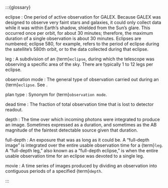 :::{glossary}

eclipse
: One period of active observation for GALEX.  Because GALEX was
  designed to observe very faint stars and galaxies, it could only
  collect data while it was within Earth’s shadow, shielded from the
  Sun’s glare.  This occurred once per orbit, for about 30 minutes;
  therefore, the maximum duration of a single observation is about 30
  minutes.  Eclipses are numbered; eclipse 580, for example, refers to
  the period of eclipse during the satellite’s 580th orbit, or to the
  data collected during that eclipse.

leg
: A subdivision of an {term}`eclipse`, during which the telescope was
  observing a specific area of the sky.  There are typically 1 to 12
  legs per eclipse.

observation mode
: The general type of observation carried out during an
  {term}`eclipse`.  See [](galex_observation_modes.md).

plan type
: Synonym for {term}`observation mode`.

dead time
: The fraction of total observation time that is lost to detector readout.

depth
: The time over which incoming photons were integrated to produce an
  image.  Sometimes expressed as a duration, and sometimes as the AB
  magnitude of the faintest detectable source given that duration.

full-depth
: An exposure that was as long as it could be.  A “full-depth image”
  is integrated over the entire usable observation time for a
  {term}`leg`.  A “full-depth leg,” also known as a “full-depth
  eclipse,” is when the entire usable observation time for an eclipse
  was devoted to a single leg.

movie
: A time series of images produced by dividing an observation into
  contiguous periods of a specified {term}`depth`.

:::
